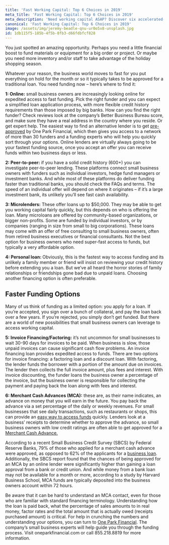 ```yaml
---
title: 'Fast Working Capital: Top 6 Choices in 2019'
meta_title: 'Fast Working Capital: Top 6 Choices in 2019'
meta_description: 'Need working capital ASAP? Discover six accelerated-access funding options that provide the speed that small businesses need in 2019.'
canonical: 'Fast Working Capital: Top 6 Choices in 2019'
image: /assets/img/jeremy-beadle-qnu-ur0o5x8-unsplash.jpg
id: 1db115f5-185b-4f5b-8fb3-d66fdbfcf828
---
```

<p>You just spotted an amazing opportunity. Perhaps you need a little financial boost to fund materials or equipment for a big order or project. Or maybe you need more inventory and/or staff to take advantage of the holiday shopping season.</p>
<p>Whatever your reason, the business world moves to fast for you put everything on hold for the month or so it typically takes to be approved for a traditional loan. You need funding now &ndash; here&rsquo;s where to find it:</p>
<p><strong>1: Online:</strong>&nbsp;small business owners are increasingly looking online for expedited access to fast funding. Pick the right funder and you can expect a simplified loan application process, with more flexible credit history requirements than those imposed by big banks. How can you find the right funder? Check reviews look at the company&rsquo;s Better Business Bureau score, and make sure they have a real address in the country where you reside. Or get expert help. The easiest way to find an alternative lender is to get&nbsp;<a href="https://www.oneparkfinancial.com/pre-qualification">pre-approved</a>&nbsp;by One Park Financial, which then gives you access to a network of more than 30 funders and a funding experts who will help you quickly sort through your options. Online lenders are virtually always going to be your fastest funding source, once you accept an offer you can receive funds within two business days or less.</p>
<p><strong>2: Peer-to-peer:</strong>&nbsp;if you have a solid credit history (600+) you can investigate peer-to-peer lending. These platforms connect small business owners with funders such as individual investors, hedge fund managers or investment banks. And while most of these platforms do deliver funding faster than traditional banks, you should check the FAQs and terms. The speed of an individual offer will depend on where it originates &ndash; if it&rsquo;s a large investment bank, its unlikely you&rsquo;ll see fast cash availability.</p>
<p><strong>3: Microlenders:</strong>&nbsp;These offer loans up to $50,000. They may be able to get you working capital fairly quickly, but this depends on who is offering the loan. Many microloans are offered by community-based organizations, or bigger non-profits. Some are funded by individual investors, or by companies (ranging in size from small to big corporations). These loans may come with an offer of free consulting to small business owners, often from retired business executives or financial consultants. Not the best option for business owners who need super-fast access to funds, but typically a very affordable option.</p>
<p><strong>4: Personal loan: </strong>Obviously, this is the fastest way to access funding and its unlikely a family member or friend will insist on reviewing your credit history before extending you a loan. But we&rsquo;ve all heard the horror stories of family relationships or friendships gone bad due to unpaid loans. Choosing another financing option is often preferable.</p>
<p><h2>Faster Funding Options</h2></p>
<p>Many of us think of funding as a limited option: you apply for a loan. If you&rsquo;re accepted, you sign over a bunch of collateral, and pay the loan back over a few years. If you&rsquo;re rejected, you simply don&rsquo;t get funded. But there are a world of new possibilities that small business owners can leverage to access working capital.</p>
<p><strong>5: Invoice Financing/Factoring:</strong>&nbsp;it&rsquo;s not uncommon for small businesses to wait 30-90 days for invoices to be paid. When business is slow, those unpaid invoices can cause significant cash flow problems. An invoice financing loan provides expedited access to funds. There are two options for invoice financing: a factoring loan and a discount loan. With factoring, the lender funds the borrower with a portion of the amount due on invoices. The lender then collects the full invoice amount, plus fees and interest. With invoice discounting, the funder loans the business owner a percentage of the invoice, but the business owner is responsible for collecting the payment and paying back the loan along with fees and interest.</p>
<p><strong>6: Merchant Cash Advances (MCA):</strong>&nbsp;these are, as their name indicates, an advance on money that you will earn in the future. You pay back the advance via a set percentage of the daily or weekly revenues. For small businesses that see daily transactions, such as restaurants or shops, this can provide an&nbsp;<a href="https://www.oneparkfinancial.com/blog/understanding-a-merchant-cash-advance">easy way to access funds</a>&nbsp;quickly. Lenders look at a business&rsquo; receipts to determine whether to approve the advance, so small business owners with low credit ratings are often able to get approved for a <a href="https://www.oneparkfinancial.com/blog/understanding-a-merchant-cash-advance">Merchant Cash Advance.</a></p>
<p>According to a recent Small Business Credit Survey (SBCS) by Federal Reserve Banks, 79% of those who applied for a merchant cash advance were approved, as opposed to 62% of the applicants for a&nbsp;<a href="https://www.oneparkfinancial.com/blog/mca-alternative-to-business-loan">business loan</a>. Additionally, the SBCS report found that the chances of being approved for an MCA by an online lender were significantly higher than gaining a loan approval from a bank or credit union. And while money from a bank loan may not be available for a month or more, according to&nbsp;a study by Harvard Business School, MCA funds are typically deposited into the business owners account within 72 hours.</p>
<p>Be aware that it can be hard to understand an MCA contact, even for those who are familiar with standard financing terminology. Understanding how the loan is paid back, what the percentage of sales amounts to in real money, factor rates and the total amount that is actually owed (receipts purchased amount) is critical. For help in crunching the numbers and understanding your options, you can turn to <a href="https://www.oneparkfinancial.com/">One Park Financial</a>. The company&rsquo;s small business experts will help guide you through the funding process. Visit oneparkfinancial.com or call 855.218.8819 for more information.</p>